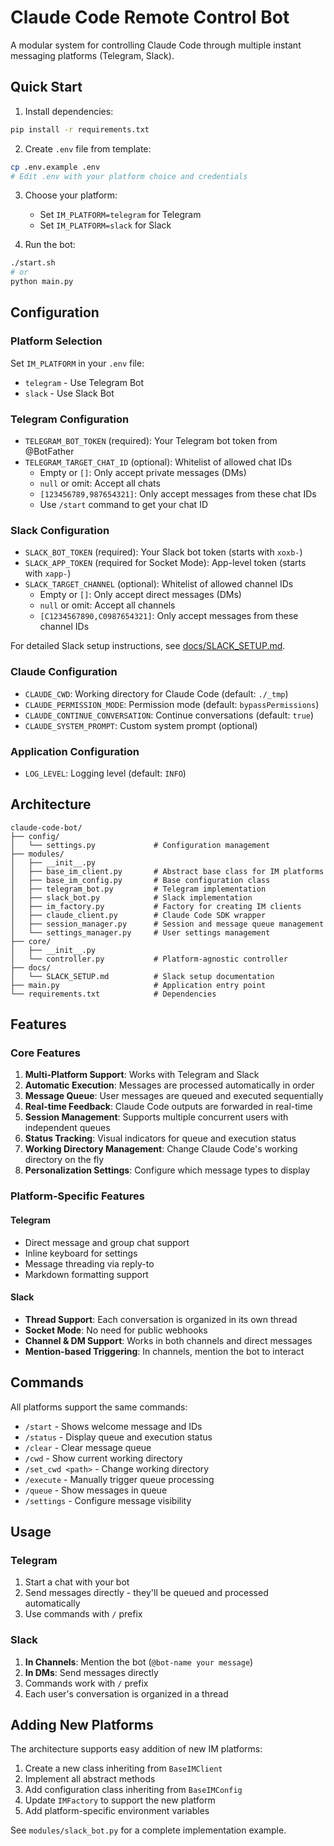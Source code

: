 # Claude Code Remote Control Bot

A modular system for controlling Claude Code through multiple instant messaging platforms (Telegram, Slack).

## Quick Start

1. Install dependencies:
```bash
pip install -r requirements.txt
```

2. Create `.env` file from template:
```bash
cp .env.example .env
# Edit .env with your platform choice and credentials
```

3. Choose your platform:
   - Set `IM_PLATFORM=telegram` for Telegram
   - Set `IM_PLATFORM=slack` for Slack

4. Run the bot:
```bash
./start.sh
# or
python main.py
```

## Configuration

### Platform Selection

Set `IM_PLATFORM` in your `.env` file:
- `telegram` - Use Telegram Bot
- `slack` - Use Slack Bot

### Telegram Configuration

- `TELEGRAM_BOT_TOKEN` (required): Your Telegram bot token from @BotFather
- `TELEGRAM_TARGET_CHAT_ID` (optional): Whitelist of allowed chat IDs
  - Empty or `[]`: Only accept private messages (DMs)
  - `null` or omit: Accept all chats
  - `[123456789,987654321]`: Only accept messages from these chat IDs
  - Use `/start` command to get your chat ID

### Slack Configuration

- `SLACK_BOT_TOKEN` (required): Your Slack bot token (starts with `xoxb-`)
- `SLACK_APP_TOKEN` (required for Socket Mode): App-level token (starts with `xapp-`)
- `SLACK_TARGET_CHANNEL` (optional): Whitelist of allowed channel IDs
  - Empty or `[]`: Only accept direct messages (DMs)
  - `null` or omit: Accept all channels
  - `[C1234567890,C0987654321]`: Only accept messages from these channel IDs

For detailed Slack setup instructions, see [docs/SLACK_SETUP.md](docs/SLACK_SETUP.md).

### Claude Configuration

- `CLAUDE_CWD`: Working directory for Claude Code (default: `./_tmp`)
- `CLAUDE_PERMISSION_MODE`: Permission mode (default: `bypassPermissions`)
- `CLAUDE_CONTINUE_CONVERSATION`: Continue conversations (default: `true`)
- `CLAUDE_SYSTEM_PROMPT`: Custom system prompt (optional)

### Application Configuration

- `LOG_LEVEL`: Logging level (default: `INFO`)

## Architecture

```
claude-code-bot/
├── config/
│   └── settings.py             # Configuration management
├── modules/
│   ├── __init__.py
│   ├── base_im_client.py       # Abstract base class for IM platforms
│   ├── base_im_config.py       # Base configuration class
│   ├── telegram_bot.py         # Telegram implementation
│   ├── slack_bot.py            # Slack implementation
│   ├── im_factory.py           # Factory for creating IM clients
│   ├── claude_client.py        # Claude Code SDK wrapper
│   ├── session_manager.py      # Session and message queue management
│   └── settings_manager.py     # User settings management
├── core/
│   ├── __init__.py
│   └── controller.py           # Platform-agnostic controller
├── docs/
│   └── SLACK_SETUP.md          # Slack setup documentation
├── main.py                     # Application entry point
└── requirements.txt            # Dependencies
```

## Features

### Core Features
1. **Multi-Platform Support**: Works with Telegram and Slack
2. **Automatic Execution**: Messages are processed automatically in order
3. **Message Queue**: User messages are queued and executed sequentially
4. **Real-time Feedback**: Claude Code outputs are forwarded in real-time
5. **Session Management**: Supports multiple concurrent users with independent queues
6. **Status Tracking**: Visual indicators for queue and execution status
7. **Working Directory Management**: Change Claude Code's working directory on the fly
8. **Personalization Settings**: Configure which message types to display

### Platform-Specific Features

#### Telegram
- Direct message and group chat support
- Inline keyboard for settings
- Message threading via reply-to
- Markdown formatting support

#### Slack
- **Thread Support**: Each conversation is organized in its own thread
- **Socket Mode**: No need for public webhooks
- **Channel & DM Support**: Works in both channels and direct messages
- **Mention-based Triggering**: In channels, mention the bot to interact

## Commands

All platforms support the same commands:
- `/start` - Shows welcome message and IDs
- `/status` - Display queue and execution status
- `/clear` - Clear message queue
- `/cwd` - Show current working directory
- `/set_cwd <path>` - Change working directory
- `/execute` - Manually trigger queue processing
- `/queue` - Show messages in queue
- `/settings` - Configure message visibility

## Usage

### Telegram
1. Start a chat with your bot
2. Send messages directly - they'll be queued and processed automatically
3. Use commands with `/` prefix

### Slack
1. **In Channels**: Mention the bot (`@bot-name your message`)
2. **In DMs**: Send messages directly
3. Commands work with `/` prefix
4. Each user's conversation is organized in a thread

## Adding New Platforms

The architecture supports easy addition of new IM platforms:

1. Create a new class inheriting from `BaseIMClient` 
2. Implement all abstract methods
3. Add configuration class inheriting from `BaseIMConfig`
4. Update `IMFactory` to support the new platform
5. Add platform-specific environment variables

See `modules/slack_bot.py` for a complete implementation example.